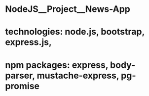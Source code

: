 # NodeJS__Project__News-App
# technologies: node.js, bootstrap, express.js,
# npm packages: express, body-parser, mustache-express, pg-promise